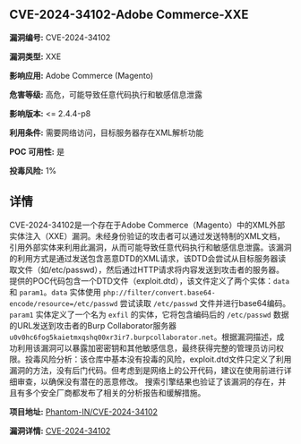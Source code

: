 ## CVE-2024-34102-Adobe Commerce-XXE

**漏洞编号:** CVE-2024-34102

**漏洞类型:** XXE

**影响应用:** Adobe Commerce (Magento)

**危害等级:** 高危，可能导致任意代码执行和敏感信息泄露

**影响版本:** <= 2.4.4-p8

**利用条件:** 需要网络访问，目标服务器存在XML解析功能

**POC 可用性:** 是

**投毒风险:** 1%

## 详情

CVE-2024-34102是一个存在于Adobe Commerce（Magento）中的XML外部实体注入（XXE）漏洞。未经身份验证的攻击者可以通过发送特制的XML文档，引用外部实体来利用此漏洞，从而可能导致任意代码执行和敏感信息泄露。该漏洞的利用方式是通过发送包含恶意DTD的XML请求，该DTD会尝试从目标服务器读取文件（如/etc/passwd），然后通过HTTP请求将内容发送到攻击者的服务器。提供的POC代码包含一个DTD文件（exploit.dtd），该文件定义了两个实体：`data` 和 `param1`。`data` 实体使用 `php://filter/convert.base64-encode/resource=/etc/passwd` 尝试读取 `/etc/passwd` 文件并进行base64编码。`param1` 实体定义了一个名为 `exfil` 的实体，它将包含编码后的 `/etc/passwd` 数据的URL发送到攻击者的Burp Collaborator服务器 `u0v0hc6fog5kaietmxqshq00xr3ir7.burpcollaborator.net`。根据漏洞描述，成功利用该漏洞可以暴露加密密钥和其他敏感信息，最终获得完整的管理员访问权限。投毒风险分析：该仓库中基本没有投毒的风险，exploit.dtd文件只定义了利用漏洞的方法，没有后门代码。但考虑到是网络上的公开代码，建议在使用前进行详细审查，以确保没有潜在的恶意修改。 搜索引擎结果也验证了该漏洞的存在，并且有多个安全厂商都发布了相关的分析报告和缓解措施。

**项目地址:** [Phantom-IN/CVE-2024-34102](https://github.com/Phantom-IN/CVE-2024-34102)

**漏洞详情:** [CVE-2024-34102](https://nvd.nist.gov/vuln/detail/CVE-2024-34102)